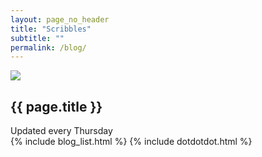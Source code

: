 ```yaml
---
layout: page_no_header
title: "Scribbles"
subtitle: ""
permalink: /blog/
---
```


<section class="container-fullwidth blog_archive_page">
	<div class="container-fullwidth blog_header_img">
		<img class="img-fluid" src="/assets/images/backgrounds/blog_archive_letterbox.jpg" />
	</div>		
	<div class="blog_archive_title">
		<h1>{{ page.title }}</h1>
		<span class="author">Updated every Thursday</span>
	</div>
	<div>
		{% include blog_list.html %}
		{% include dotdotdot.html %}
	</div>
</section>
